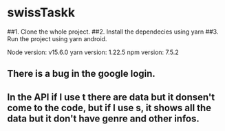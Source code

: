 # swissTaskk
##1. Clone the whole project.
##2. Install the dependecies using yarn
##3. Run the project using yarn android.

Node version: v15.6.0
yarn version: 1.22.5
npm version: 7.5.2

## There is a bug in the google login.
## In the API if I use t there are data but it donsen't come to the code, but if I use s, it shows all the data but it don't have genre and other infos. 
